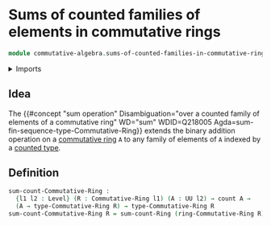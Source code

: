 # Sums of counted families of elements in commutative rings

```agda
module commutative-algebra.sums-of-counted-families-in-commutative-rings where
```

<details><summary>Imports</summary>

```agda
open import commutative-algebra.commutative-rings

open import foundation.universe-levels

open import ring-theory.sums-of-counted-families-in-rings

open import univalent-combinatorics.counting
```

</details>

## Idea

The
{{#concept "sum operation" Disambiguation="over a counted family of elements of a commutative ring" WD="sum" WDID=Q218005 Agda=sum-fin-sequence-type-Commutative-Ring}}
extends the binary addition operation on a
[commutative ring](commutative-algebra.commutative-rings.md) `A` to any family
of elements of `A` indexed by a
[counted type](univalent-combinatorics.counting.md).

## Definition

```agda
sum-count-Commutative-Ring :
  {l1 l2 : Level} (R : Commutative-Ring l1) (A : UU l2) → count A →
  (A → type-Commutative-Ring R) → type-Commutative-Ring R
sum-count-Commutative-Ring R = sum-count-Ring (ring-Commutative-Ring R)
```
